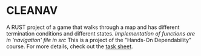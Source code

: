 # CLEANAV
A RUST project of a game that walks through a map and has different termination conditions and different states. 
*Implementation of functions are in 'navigation' file in src*
This is a project of the "Hands-On Dependability" course.
For more details, check out the [task sheet](https://hod.cs.uni-saarland.de/projects/P01.html).
